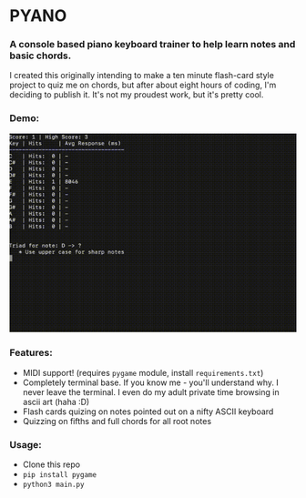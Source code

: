 # PYANO
### A console based piano keyboard trainer to help learn notes and basic chords.

I created this originally intending to make a ten minute flash-card style project to quiz me on chords, but after 
about eight hours of coding, I'm deciding to publish it. It's not my proudest work, but it's pretty cool.

### Demo:
![](https://github.com/ben174/pyano/blob/7dc86dc265ddfc38afa5d1fa31cdda5b875bb111/pyano.gif)

### Features:

* MIDI support! (requires `pygame` module, install `requirements.txt`)
* Completely terminal base. If you know me - you'll understand why. I never leave the terminal. I even do my 
  adult private time browsing in ascii art (haha :D)
* Flash cards quizing on notes pointed out on a nifty ASCII keyboard
* Quizzing on fifths and full chords for all root notes

### Usage:
* Clone this repo
* `pip install pygame`
* `python3 main.py`
